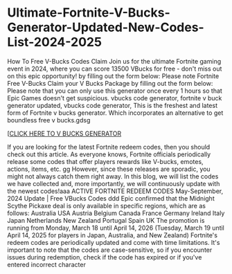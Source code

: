 # Ultimate-Fortnite-V-Bucks-Generator-Updated-New-Codes-List-2024-2025
How To Free V-Bucks Codes Claim Join us for the ultimate Fortnite gaming event in 2024, where you can score 13500 VBucks for free - don't miss out on this epic opportunity! by filling out the form below: Please note Fortnite Free V-Bucks Claim your V Bucks Package by filling out the form below: Please note that you can only use this generator once every 1 hours so that Epic Games doesn't get suspicious. vbucks code generator, fortnite v buck generator updated, vbucks code generator, This is the freshest and latest form of Fortnite v bucks generator. Which incorporates an alternative to get boundless free v bucks.gdsg

[[CLICK HERE TO V BUCKS GENERATOR](https://www.footlogix.com/Footlogix/media/Before-and-After/allnewgiftcardarafat.html)

If you are looking for the latest Fortnite redeem codes, then you should check out this article. As everyone knows, Fortnite officials periodically release some codes that offer players rewards like V-bucks, emotes, actions, items, etc. gg
However, since these releases are sporadic, you might not always catch them right away. In this blog, we will list the codes we have collected and, more importantly, we will continuously update with the newest codes!aaa
ACTIVE FORTNITE REDEEM CODES
May-September, 2024 Update | Free VBucks Codes ddd
Epic confirmed that the Midnight Scythe Pickaxe deal is only available in specific regions, which are as follows:
Australia
USA
Austria
Belgium
Canada
France
Germany
Ireland
Italy
Japan
Netherlands
New Zealand
Portugal
Spain
UK
The promotion is running from Monday, March 18 until April 14, 2026 (Tuesday, March 19 until April 14, 2025 for players in Japan, Australia, and New Zealand)
Fortnite's redeem codes are periodically updated and come with time limitations. It's important to note that the codes are case-sensitive, so if you encounter issues during redemption, check if the code has expired or if you've entered incorrect character
